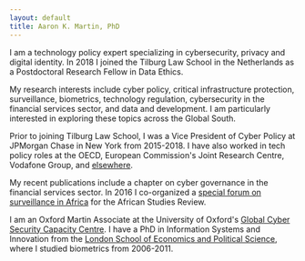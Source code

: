 ```yaml
---
layout: default
title: Aaron K. Martin, PhD
---
```


I am a technology policy expert specializing in cybersecurity, privacy and digital identity. In 2018 I joined the Tilburg Law School in the Netherlands as a Postdoctoral Research Fellow in Data Ethics.

My research interests include cyber policy, critical infrastructure protection, surveillance, biometrics, technology regulation, cybersecurity in the financial services sector, and data and development. I am particularly interested in exploring these topics across the Global South.

Prior to joining Tilburg Law School, I was a Vice President of Cyber Policy at JPMorgan Chase in New York from 2015-2018. I have also worked in tech policy roles at the OECD, European Commission's Joint Research Centre, Vodafone Group, and <a href="http://sixfouronea.net/professional-history/" target="_blank"> elsewhere</a>.

My recent publications include a chapter on cyber governance in the financial services sector. In 2016 I co-organized a <a href="https://www.cambridge.org/core/journals/african-studies-review/article/div-classtitleintroductiondiv/788C8F5BED1FE9AD46FC2D6613E23160" target="_blank">special forum on surveillance in Africa</a> for the African Studies Review.

I am an Oxford Martin Associate at the University of Oxford's <a href="http://www.oxfordmartin.ox.ac.uk/cybersecurity/" target="_blank">Global Cyber Security Capacity Centre</a>. I have a PhD in Information Systems and Innovation from the <a href="http://www.lse.ac.uk/home.aspx" target="_blank">London School of Economics and Political Science</a>, where I studied biometrics from 2006-2011.
